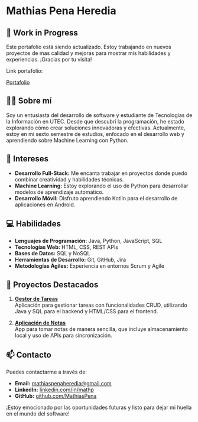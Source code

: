 # Mathias Pena Heredia

## 🚧 Work in Progress

Este portafolio está siendo actualizado. Estoy trabajando en nuevos proyectos de mas calidad y mejoras para mostrar mis habilidades y experiencias. ¡Gracias por tu visita!

Link portafolio:

[Portafolio](https://mathiaspena.github.io/Portfolio/)

## 👨‍💻 Sobre mí
Soy un entusiasta del desarrollo de software y estudiante de Tecnologías de la Información en UTEC. Desde que descubrí la programación, he estado explorando cómo crear soluciones innovadoras y efectivas. Actualmente, estoy en mi sexto semestre de estudios, enfocado en el desarrollo web y aprendiendo sobre Machine Learning con Python.

## 🌱 Intereses
- **Desarrollo Full-Stack:** Me encanta trabajar en proyectos donde puedo combinar creatividad y habilidades técnicas.
- **Machine Learning:** Estoy explorando el uso de Python para desarrollar modelos de aprendizaje automático.
- **Desarrollo Móvil:** Disfruto aprendiendo Kotlin para el desarrollo de aplicaciones en Android.

## 💻 Habilidades
- **Lenguajes de Programación:** Java, Python, JavaScript, SQL
- **Tecnologías Web:** HTML, CSS, REST APIs
- **Bases de Datos:** SQL y NoSQL
- **Herramientas de Desarrollo:** Git, GitHub, Jira
- **Metodologías Ágiles:** Experiencia en entornos Scrum y Agile

## 🚀 Proyectos Destacados
1. **[Gestor de Tareas](https://github.com/MathiasPena/proyecto1)**  
   Aplicación para gestionar tareas con funcionalidades CRUD, utilizando Java y SQL para el backend y HTML/CSS para el frontend.

2. **[Aplicación de Notas](https://github.com/MathiasPena/proyecto2)**  
   App para tomar notas de manera sencilla, que incluye almacenamiento local y uso de APIs para sincronización.

## 📫 Contacto
Puedes contactarme a través de:
- **Email:** [mathiaspenaheredia@gmail.com](mailto:mathiaspenaheredia@gmail.com)
- **LinkedIn:** [linkedin.com/in/mathp](https://linkedin.com/in/mathp/)
- **GitHub:** [github.com/MathiasPena](https://github.com/MathiasPena)

¡Estoy emocionado por las oportunidades futuras y listo para dejar mi huella en el mundo del software!
